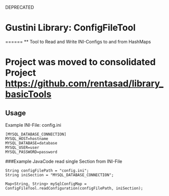 DEPRECATED
# Gustini Library: ConfigFileTool
======
** Tool to Read and Write INI-Configs to and from HashMaps

# Project was moved to consolidated Project https://github.com/rentasad/library_basicTools

## Usage

Example INI-File: config.ini
```
[MYSQL_DATABASE_CONNECTION]
MYSQL_HOST=hostname
MYSQL_DATABASE=database
MYSQL_USER=user
MYSQL_PASSWORD=password
```
###Example JavaCode read single Section from INI-File
```
String configFilePath = "config.ini";
String iniSection = "MYSQL_DATABASE_CONNECTION";

Map<String, String> mySqlConfigMap = ConfigFileTool.readConfiguration(configFilePath, iniSection);

```
